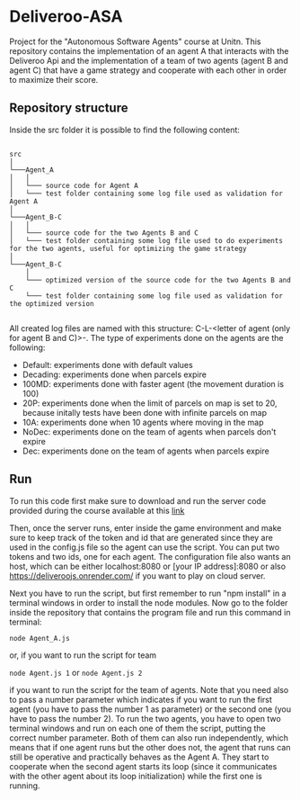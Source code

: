 # Deliveroo-ASA

Project for the "Autonomous Software Agents" course at Unitn. This repository contains the implementation of an agent A that interacts with the Deliveroo Api and the implementation of a team of two agents (agent B and agent C) that have a game strategy and cooperate with each other in order to maximize their score.

## Repository structure
Inside the src folder it is possible to find the following content:

```

src
│
└───Agent_A
│   │
│   └─── source code for Agent A
│   └─── test folder containing some log file used as validation for Agent A
│   
└───Agent_B-C
│   │
│   └─── source code for the two Agents B and C
│   └─── test folder containing some log file used to do experiments for the two agents, useful for optimizing the game strategy
│
└───Agent_B-C
    │
    └─── optimized version of the source code for the two Agents B and C   
    └─── test folder containing some log file used as validation for the optimized version
    
```

All created log files are named with this structure: C<number of challenge>-L<number of level of that challenge>-<letter of agent (only for agent B and C)>-<a short description for the type of experiment>. The type of experiments done on the agents are the following:
    
- Default: experiments done with default values
- Decading: experiments done when parcels expire
- 100MD: experiments done with faster agent (the movement duration is 100)
- 20P: experiments done when the limit of parcels on map is set to 20, because initally tests have been done with infinite parcels on map
- 10A: experiments done when 10 agents where moving in the map
- NoDec: experiments done on the team of agents when parcels don't expire
- Dec: experiments done on the team of agents when parcels expire


## Run

To run this code first make sure to download and run the server code provided during the course available at this [link](https://github.com/unitn-ASA/Deliveroo.js) 

Then, once the server runs, enter inside the game environment and make sure to keep track of the token and id that are generated since they are used in the config.js file so the agent can use the script. You can put two tokens and two ids, one for each agent. The configuration file also wants an host, which can be either localhost:8080 or [your IP address]:8080 or also https://deliveroojs.onrender.com/ if you want to play on cloud server.

Next you have to run the script, but first remember to run "npm install" in a terminal windows in order to install the node modules. Now go to the folder inside the repository that contains the program file and run this command in terminal: 
    
`node Agent_A.js`

or, if you want to run the script for team

`node Agent.js 1` or `node Agent.js 2`

if you want to run the script for the team of agents. Note that you need also to pass a number parameter which indicates if you want to run the first agent (you have to pass the number 1 as parameter) or the second one (you have to pass the number 2). To run the two agents, you have to open two terminal windows and run on each one of them the script, putting the correct number parameter. Both of them can also run independently, which means that if one agent runs but the other does not, the agent that runs can still be operative and practically behaves as the Agent A. They start to cooperate when the second agent starts its loop (since it communicates with the other agent about its loop initialization) while the first one is running.
